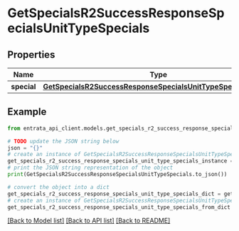 # GetSpecialsR2SuccessResponseSpecialsUnitTypeSpecials


## Properties

Name | Type | Description | Notes
------------ | ------------- | ------------- | -------------
**special** | [**GetSpecialsR2SuccessResponseSpecialsUnitTypeSpecialsSpecial**](GetSpecialsR2SuccessResponseSpecialsUnitTypeSpecialsSpecial.md) |  | 

## Example

```python
from entrata_api_client.models.get_specials_r2_success_response_specials_unit_type_specials import GetSpecialsR2SuccessResponseSpecialsUnitTypeSpecials

# TODO update the JSON string below
json = "{}"
# create an instance of GetSpecialsR2SuccessResponseSpecialsUnitTypeSpecials from a JSON string
get_specials_r2_success_response_specials_unit_type_specials_instance = GetSpecialsR2SuccessResponseSpecialsUnitTypeSpecials.from_json(json)
# print the JSON string representation of the object
print(GetSpecialsR2SuccessResponseSpecialsUnitTypeSpecials.to_json())

# convert the object into a dict
get_specials_r2_success_response_specials_unit_type_specials_dict = get_specials_r2_success_response_specials_unit_type_specials_instance.to_dict()
# create an instance of GetSpecialsR2SuccessResponseSpecialsUnitTypeSpecials from a dict
get_specials_r2_success_response_specials_unit_type_specials_from_dict = GetSpecialsR2SuccessResponseSpecialsUnitTypeSpecials.from_dict(get_specials_r2_success_response_specials_unit_type_specials_dict)
```
[[Back to Model list]](../README.md#documentation-for-models) [[Back to API list]](../README.md#documentation-for-api-endpoints) [[Back to README]](../README.md)


